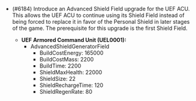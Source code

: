 - (#6184) Introduce an Advanced Shield Field upgrade for the UEF ACU. This allows the UEF ACU to continue using its Shield Field instead of being forced to replace it in favor of the Personal Shield in later stages of the game. The prerequisite for this upgrade is the first Shield Field.

  - **UEF Armored Command Unit (UEL0001):**
    - AdvancedShieldGeneratorField
      - BuildCostEnergy: 165000
      - BuildCostMass: 2200
      - BuildTime: 2200
      - ShieldMaxHealth: 22000
      - ShieldSize: 22
      - ShieldRechargeTime: 120
      - ShieldRegenRate: 80
